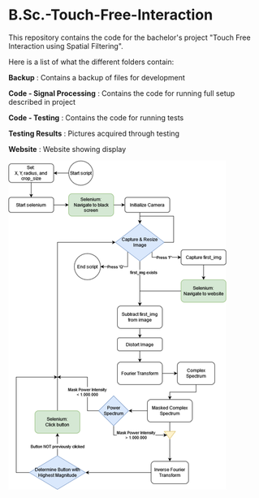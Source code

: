 # B.Sc.-Touch-Free-Interaction
This repository contains the code for the bachelor's project "Touch Free Interaction using Spatial Filtering".

Here is a list of what the different folders contain:

**Backup** : Contains a backup of files for development 

**Code - Signal Processing** : Contains the code for running full setup described in project

**Code - Testing** : Contains the code for running tests

**Testing Results** : Pictures acquired through testing

**Website** : Website showing display

![flowchart](https://github.com/thorGabe123/B.Sc.-Touch-Free-Interaction/blob/main/flowchart_signal_processing.png?raw=true)
